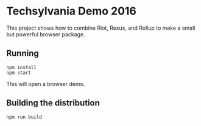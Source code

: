 # Techsylvania Demo 2016

This project shows how to combine Riot, Rexux, and Rollup to make a small but powerful browser package.

## Running

```
npm install
npm start
```

This will open a browser demo.

## Building the distribution

```
npm run build
```
